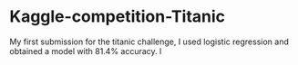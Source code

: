 # Kaggle-competition-Titanic
My first submission for the titanic challenge, I used logistic regression and obtained a model with 81.4% accuracy. l
